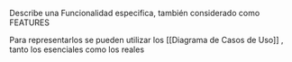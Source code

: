 Describe una Funcionalidad especifica, también considerado como FEATURES

Para representarlos se pueden utilizar los [[Diagrama de Casos de Uso]] , tanto los esenciales como los reales